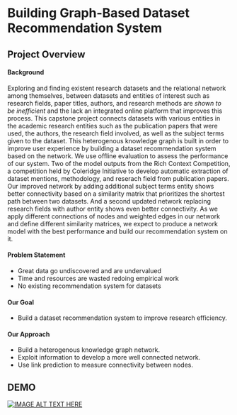 # Building Graph-Based Dataset Recommendation System

## Project Overview
#### Background 
Exploring and finding existent research datasets and the relational network among themselves, between datasets and entities of interest such as research fields, paper titles, authors, and research methods are *shown to be inefficient* and the lack an integrated online platform that improves this process. This capstone project connects datasets with various entities in the academic research entities such as the publication papers that were used, the authors, the research field involved, as well as the subject terms given to the dataset. This heterogenous knowledge graph is built in order to improve user experience by building a dataset recommendation system based on the network. We use offline evaluation to assess the performance of our system. Two of the model outputs from the Rich Context Competition, a competition held by Coleridge Initiative to develop automatic extraction of dataset mentions, methodology, and reserach field from publication papers. Our improved network by adding additional subject terms entity shows better connectivity based on a similarity matrix that prioritizes the shortest path between two datasets. And a second updated network replacing research fields with author entity shows even better connectivity. As we apply different connections of nodes and weighted edges in our network and define different similarity matrices, we expect to produce a network model with the best performance and build our recommendation system on it. 

#### Problem Statement
* Great data go undiscovered and are undervalued
* Time and resources are wasted redoing empirical work
* No existing recommendation system for datasets

#### Our Goal
* Build a dataset recommendation system to improve research efficiency.

#### Our Approach
* Build a heterogenous knowledge graph network. 
* Exploit information to develop a more well connected network.
* Use link prediction to measure connectivity between nodes. 

## DEMO
[![IMAGE ALT TEXT HERE](http://img.youtube.com/vi/RbY7AwgOlRc/0.jpg)](http://www.youtube.com/watch?v=RbY7AwgOlRc)

